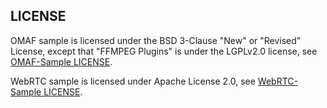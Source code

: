## LICENSE
OMAF sample is licensed under the BSD 3-Clause "New" or "Revised" License, 
except that "FFMPEG Plugins" is under the LGPLv2.0 license, see 
[OMAF-Sample LICENSE](src/LICENSE).

WebRTC sample is licensed under Apache License 2.0, see 
[WebRTC-Sample LICENSE](WebRTC-Sample/owt-server/LICENSE). 
